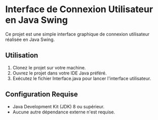 # Interface de Connexion Utilisateur en Java Swing

Ce projet est une simple interface graphique de connexion utilisateur réalisée en Java Swing.

## Utilisation

1. Clonez le projet sur votre machine.
2. Ouvrez le projet dans votre IDE Java préféré.
3. Exécutez le fichier Interface.java pour lancer l'interface utilisateur.

## Configuration Requise

- Java Development Kit (JDK) 8 ou supérieur.
- Aucune autre dépendance externe n'est requise.

 
